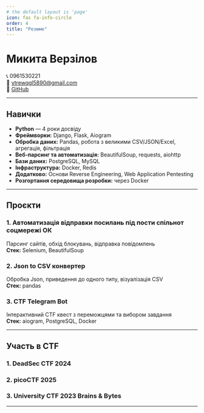 ```yaml
---
# the default layout is 'page'
icon: fas fa-info-circle
order: 4
title: "Резюме"
---
```



# Микита Верзілов

📞 0961530221  
📧 [ytrewqgl5890@gmail.com](mailto:ytrewqgl5890@gmail.com)  
🔗 [GitHub](https://github.com/scintilla083)

---

## Навички

- **Python** — 4 роки досвіду  
- **Фреймворки:** Django, Flask, Aiogram  
- **Обробка даних:** Pandas, робота з великими CSV/JSON/Excel, агрегація, фільтрація  
- **Веб-парсинг та автоматизація:** BeautifulSoup, requests, aiohttp  
- **Бази даних:** PostgreSQL, MySQL  
- **Інфраструктура:** Docker, Redis  
- **Додатково:** Основи Reverse Engineering, Web Application Pentesting  
- **Розгортання середовища розробки:** через Docker  

---

## Проєкти

### 1. Автоматизація відправки посилань під пости спільнот соцмережі ОК  
Парсинг сайтів, обхід блокувань, відправка повідомлень  
**Стек:** Selenium, BeautifulSoup  

### 2. Json to CSV конвертер  
Обробка Json, приведення до одного типу, візуалізація CSV  
**Стек:** pandas  

### 3. CTF Telegram Bot  
Інтерактивний CTF квест з переможцями та вибором завдання  
**Стек:** aiogram, PostgreSQL, Docker  

---

## Участь в CTF

### 1. DeadSec CTF 2024 

### 2. picoCTF 2025

### 3. University CTF 2023 Brains & Bytes 

---

